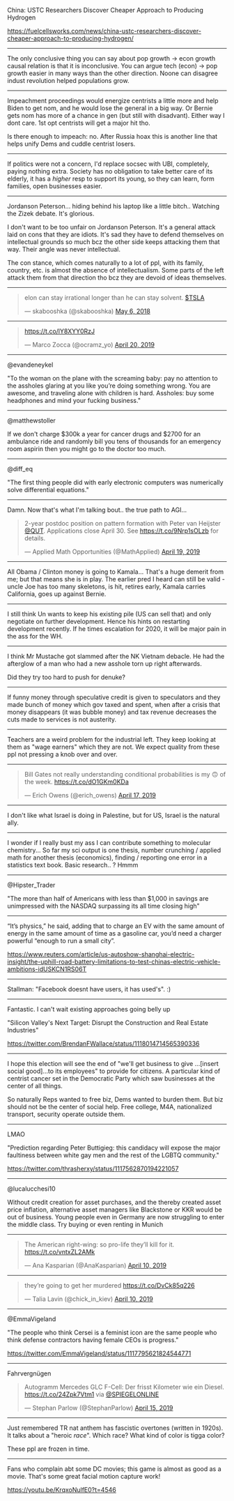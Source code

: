 
China: USTC Researchers Discover Cheaper Approach to Producing Hydrogen

https://fuelcellsworks.com/news/china-ustc-researchers-discover-cheaper-approach-to-producing-hydrogen/

---

The only conclusive thing you can say about pop growth -> econ growth causal relation is that it is inconclusive. You can argue tech (econ) -> pop growth easier in many ways than the other direction. Noone can disagree indust revolution helped populations grow.

---

Impeachment proceedings would energize centrists a little more and help Biden to get nom, and he would lose the general in a big way. Or Bernie gets nom has more of a chance in gen (but still with disadvant). Either way I dont care. 1st opt centrists will get a major hit tho.

Is there enough to impeach: no. After Russia hoax this is another line that helps unify Dems and cuddle centrist losers.

---

If politics were not a concern, I'd replace socsec with UBI, completely, paying nothing extra. Society has no obligation to take better care of its elderly, it has a _higher_ resp to support its young, so they can learn, form families, open businesses easier.

---

Jordanson Peterson... hiding behind his laptop like a little bitch.. Watching the Zizek debate. It's glorious.

I don't want to be too unfair on Jordanson Peterson. It's a general attack laid on cons that they are idiots. It's sad they have to defend themselves on intellectual grounds so much bcz the other side keeps attacking them that way. Their angle was never intellectual.

The con stance, which comes naturally to a lot of ppl, with its family, country, etc. is almost the absence of intellectualism. Some parts of the left attack them from that direction tho bcz they are devoid of ideas themselves.

---

<blockquote class="twitter-tweet" data-lang="en"><p lang="en" dir="ltr">elon can stay irrational longer than he can stay solvent. <a href="https://twitter.com/search?q=%24TSLA&amp;src=ctag&amp;ref_src=twsrc%5Etfw">$TSLA</a></p>&mdash; skabooshka (@skabooshka) <a href="https://twitter.com/skabooshka/status/992925601064353792?ref_src=twsrc%5Etfw">May 6, 2018</a></blockquote>
<script async src="https://platform.twitter.com/widgets.js" charset="utf-8"></script>

---

<blockquote class="twitter-tweet" data-lang="en"><p lang="und" dir="ltr"><a href="https://t.co/lY8XYY0RzJ">https://t.co/lY8XYY0RzJ</a></p>&mdash; Marco Zocca (@ocramz_yo) <a href="https://twitter.com/ocramz_yo/status/1119536359188963328?ref_src=twsrc%5Etfw">April 20, 2019</a></blockquote>
<script async src="https://platform.twitter.com/widgets.js" charset="utf-8"></script>

---

@evandeneykel

"To the woman on the plane with the screaming baby: pay no attention to the assholes glaring at you like you’re doing something wrong. You are awesome, and traveling alone with children is hard. Assholes: buy some headphones and mind your fucking business."

---

@matthewstoller

If we don't charge $300k a year for cancer drugs and $2700 for an ambulance ride and randomly bill you tens of thousands for an emergency room aspirin then you might go to the doctor too much.

---

@diff_eq

"The first thing people did with early electronic computers was numerically solve differential equations."

---

Damn. Now that's what I'm talking bout.. the true path to AGI...

<blockquote class="twitter-tweet" data-lang="en"><p lang="en" dir="ltr">2-year postdoc position on pattern formation with Peter van Heijster <a href="https://twitter.com/QUT?ref_src=twsrc%5Etfw">@QUT</a>. Applications close April 30. See <a href="https://t.co/9Nrp1sOLzb">https://t.co/9Nrp1sOLzb</a> for details.</p>&mdash; Applied Math Opportunities (@MathApplied) <a href="https://twitter.com/MathApplied/status/1119280336712630272?ref_src=twsrc%5Etfw">April 19, 2019</a></blockquote>
<script async src="https://platform.twitter.com/widgets.js" charset="utf-8"></script>

---

All Obama / Clinton money is going to Kamala... That's a huge demerit from me; but that means she is in play. The earlier pred I heard can still be valid - uncle Joe has too many skeletons, is hit, retires early, Kamala carries California, goes up against Bernie.

---

I still think Un wants to keep his existing pile (US can sell that) and only negotiate on further development. Hence his hints on restarting development recently. If he times escalation for 2020, it will be major pain in the ass for the WH.

---

I think Mr Mustache got slammed after the NK Vietnam debacle. He had the afterglow of a man who had a new asshole torn up right afterwards. 

Did they try too hard to push for denuke?

---

If funny money through speculative credit is given to speculators and they made bunch of money which gov taxed and spent, when after a crisis that money disappears (it was bubble money) and tax revenue decreases the cuts made to services is not austerity.

---

Teachers are a weird problem for the industrial left. They keep looking at them as "wage earners" which they are not. We expect quality from these ppl not pressing a knob over and over.

---

<blockquote class="twitter-tweet" data-lang="en"><p lang="en" dir="ltr">Bill Gates not really understanding conditional probabilities is my 🙃 of the week. <a href="https://t.co/dO1GKm0KDa">https://t.co/dO1GKm0KDa</a></p>&mdash; Erich Owens (@erich_owens) <a href="https://twitter.com/erich_owens/status/1118598678086701056?ref_src=twsrc%5Etfw">April 17, 2019</a></blockquote>
<script async src="https://platform.twitter.com/widgets.js" charset="utf-8"></script>

---

I don't like what Israel is doing in Palestine, but for US, Israel is the natural ally.

---

I wonder if I really bust my ass I can contribute something to molecular chemistry... So far my sci output is one thesis, number crunching / applied math for another thesis (economics), finding / reporting one error in a statistics text book. Basic research.. ? Hmmm

---

@Hipster_Trader

"The more than half of Americans with less than $1,000 in savings are unimpressed with the NASDAQ surpassing its all time closing high"

---

“It’s physics,” he said, adding that to charge an EV with the same amount of energy in the same amount of time as a gasoline car, you’d need a charger powerful “enough to run a small city”.

https://www.reuters.com/article/us-autoshow-shanghai-electric-insight/the-uphill-road-battery-limitations-to-test-chinas-electric-vehicle-ambitions-idUSKCN1RS06T

---

Stallman: "Facebook doesnt have users, it has used's". :)

---

Fantastic. I can't wait existing approaches going belly up

"Silicon Valley's Next Target: Disrupt the Construction and Real Estate Industries"

https://twitter.com/BrendanFWallace/status/1118014714565390336

---

I hope this election will see the end of "we'll get business to give ...[insert social good]...to its employees" to provide for citizens. A particular kind of centrist cancer set in the Democratic Party which saw businesses at the center of all things.

So naturally Reps wanted to free biz, Dems wanted to burden them. But biz should not be the center of social help. Free college, M4A, nationalized transport, security operate outside them.

---

LMAO

"Prediction regarding Peter Buttigieg: this candidacy will expose the major faultiness between white gay men and the rest of the LGBTQ community."

https://twitter.com/thrasherxy/status/1117562870194221057

---

@lucalucchesi10

Without credit creation for asset purchases, and the thereby created asset price inflation, alternative asset managers like Blackstone or KKR would be out of business. Young people even in Germany are now struggling to enter the middle class. Try buying or even renting in Munich

---

<blockquote class="twitter-tweet" data-lang="en"><p lang="en" dir="ltr">The American right-wing: so pro-life they’ll kill for it. <a href="https://t.co/vntxZL2AMk">https://t.co/vntxZL2AMk</a></p>&mdash; Ana Kasparian (@AnaKasparian) <a href="https://twitter.com/AnaKasparian/status/1115963763935440901?ref_src=twsrc%5Etfw">April 10, 2019</a></blockquote>
<script async src="https://platform.twitter.com/widgets.js" charset="utf-8"></script>

---

<blockquote class="twitter-tweet" data-lang="en"><p lang="en" dir="ltr">they’re going to get her murdered <a href="https://t.co/DvCk85q226">https://t.co/DvCk85q226</a></p>&mdash; Talia Lavin (@chick_in_kiev) <a href="https://twitter.com/chick_in_kiev/status/1115985545912516609?ref_src=twsrc%5Etfw">April 10, 2019</a></blockquote>
<script async src="https://platform.twitter.com/widgets.js" charset="utf-8"></script>

---

@EmmaVigeland

"The people who think Cersei is a feminist icon are the same people who think defense contractors having female CEOs is progress."

https://twitter.com/EmmaVigeland/status/1117795621824544771

---

Fahrvergnügen

<blockquote class="twitter-tweet" data-lang="en"><p lang="de" dir="ltr">Autogramm Mercedes GLC F-Cell: Der frisst Kilometer wie ein Diesel. <a href="https://t.co/24Zpk7Vtm1">https://t.co/24Zpk7Vtm1</a> via <a href="https://twitter.com/SPIEGELONLINE?ref_src=twsrc%5Etfw">@SPIEGELONLINE</a></p>&mdash; Stephan Parlow (@StephanParlow) <a href="https://twitter.com/StephanParlow/status/1117691920967512070?ref_src=twsrc%5Etfw">April 15, 2019</a></blockquote>
<script async src="https://platform.twitter.com/widgets.js" charset="utf-8"></script>

---

Just remembered TR nat anthem has fascistic overtones (written in 1920s). It talks about a "heroic _race_". Which race? What kind of color is tigga color? 

These ppl are frozen in time.

---

Fans who complain abt some DC movies; this game is almost as good as a
movie. That's some great facial motion capture work!

https://youtu.be/KrqxoNulfE0?t=4546






